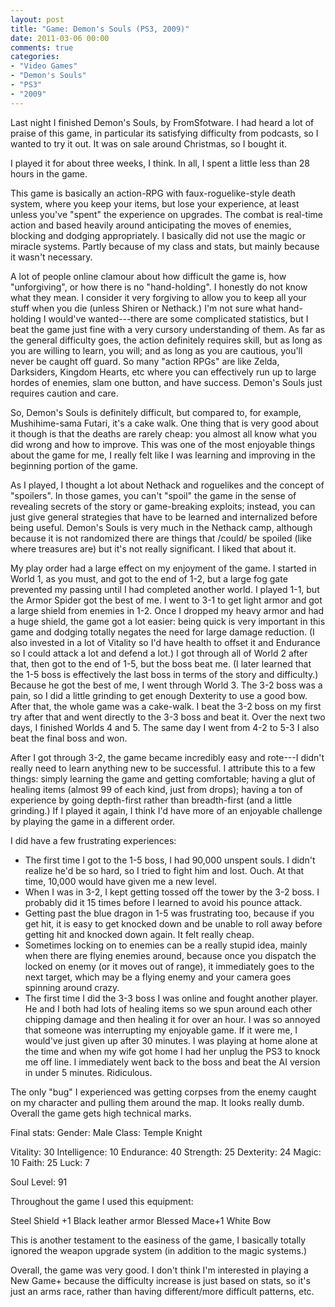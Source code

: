 ```yaml
---
layout: post
title: "Game: Demon's Souls (PS3, 2009)"
date: 2011-03-06 00:00
comments: true
categories:
- "Video Games"
- "Demon's Souls"
- "PS3"
- "2009"
---
```


Last night I finished Demon's Souls, by FromSfotware. I had heard
a lot of praise of this game, in particular its satisfying
difficulty from podcasts, so I wanted to try it out. It was on
sale around Christmas, so I bought it.

I played it for about three weeks, I think. In all, I spent a
little less than 28 hours in the game.

This game is basically an action-RPG with faux-roguelike-style
death system, where you keep your items, but lose your experience,
at least unless you've "spent" the experience on upgrades. The
combat is real-time action and based heavily around anticipating
the moves of enemies, blocking and dodging appropriately. I
basically did not use the magic or miracle systems. Partly because
of my class and stats, but mainly because it wasn't necessary.

A lot of people online clamour about how difficult the game is,
how "unforgiving", or how there is no "hand-holding". I honestly
do not know what they mean. I consider it very forgiving to allow
you to keep all your stuff when you die (unless Shiren or
Nethack.) I'm not sure what hand-holding I would've wanted---there
are some complicated statistics, but I beat the game just fine
with a very cursory understanding of them. As far as the general
difficulty goes, the action definitely requires skill, but as long
as you are willing to learn, you will; and as long as you are
cautious, you'll never be caught off guard. So many "action RPGs"
are like Zelda, Darksiders, Kingdom Hearts, etc where you can
effectively run up to large hordes of enemies, slam one button,
and have success. Demon's Souls just requires caution and care.

So, Demon's Souls is definitely difficult, but compared to, for
example, Mushihime-sama Futari, it's a cake walk. One thing that
is very good about it though is that the deaths are rarely cheap:
you almost all know what you did wrong and how to improve. This
was one of the most enjoyable things about the game for me, I
really felt like I was learning and improving in the beginning
portion of the game.

As I played, I thought a lot about Nethack and roguelikes and the
concept of "spoilers". In those games, you can't "spoil" the game
in the sense of revealing secrets of the story or game-breaking
exploits; instead, you can just give general strategies that have
to be learned and internalized before being useful. Demon's Souls
is very much in the Nethack camp, although because it is not
randomized there are things that /could/ be spoiled (like
where treasures are) but it's not really significant. I liked that
about it.

My play order had a large effect on my enjoyment of the game. I
started in World 1, as you must, and got to the end of 1-2, but a
large fog gate prevented my passing until I had completed another
world. I played 1-1, but the Armor Spider got the best of me. I
went to 3-1 to get light armor and got a large shield from enemies
in 1-2. Once I dropped my heavy armor and had a huge shield, the
game got a lot easier: being quick is very important in this game
and dodging totally negates the need for large damage
reduction. (I also invested in a lot of Vitality so I'd have
health to offset it and Endurance so I could attack a lot and
defend a lot.) I got through all of World 2 after that, then got
to the end of 1-5, but the boss beat me. (I later learned that the
1-5 boss is effectively the last boss in terms of the story and
difficulty.) Because he got the best of me, I went through
World 3. The 3-2 boss was a pain, so I did a little grinding to
get enough Dexterity to use a good bow. After that, the whole game
was a cake-walk. I beat the 3-2 boss on my first try after that
and went directly to the 3-3 boss and beat it. Over the next two
days, I finished Worlds 4 and 5. The same day I went from 4-2 to
5-3 I also beat the final boss and won.

After I got through 3-2, the game became incredibly easy and
rote---I didn't really need to learn anything new to be
successful. I attribute this to a few things: simply learning the
game and getting comfortable; having a glut of healing items
(almost 99 of each kind, just from drops); having a ton of
experience by going depth-first rather than breadth-first (and a
little grinding.) If I played it again, I think I'd have more of
an enjoyable challenge by playing the game in a different
order.

I did have a few frustrating experiences:
- The first time I got to the 1-5 boss, I had 90,000 unspent
souls. I didn't realize he'd be so hard, so I tried to fight him
and lost. Ouch. At that time, 10,000 would have given me a new
level.
- When I was in 3-2, I kept getting tossed off the tower by the
3-2 boss. I probably did it 15 times before I learned to avoid
his pounce attack.
- Getting past the blue dragon in 1-5 was frustrating too, because
if you get hit, it is easy to get knocked down and be unable to
roll away before getting hit and knocked down again. It felt
really cheap.
- Sometimes locking on to enemies can be a really stupid idea,
mainly when there are flying enemies around, because once you
dispatch the locked on enemy (or it moves out of range), it
immediately goes to the next target, which may be a flying enemy
and your camera goes spinning around crazy.
- The first time I did the 3-3 boss I was online and fought
another player. He and I both had lots of healing items so we
spun around each other chipping damage and then healing it for
over an hour. I was so annoyed that someone was interrupting my
enjoyable game. If it were me, I would've just given up after 30
minutes. I was playing at home alone at the time and when my wife
got home I had her unplug the PS3 to knock me off line. I
immediately went back to the boss and beat the AI version in
under 5 minutes. Ridiculous.

The only "bug" I experienced was getting corpses from the enemy
caught on my character and pulling them around the map. It looks
really dumb. Overall the game gets high technical marks.

Final stats:
Gender: Male
Class: Temple Knight

Vitality: 30
Intelligence: 10
Endurance: 40
Strength: 25
Dexterity: 24
Magic: 10
Faith: 25
Luck: 7

Soul Level: 91

Throughout the game I used this equipment:

Steel Shield +1
Black leather armor
Blessed Mace+1
White Bow    

This is another testament to the easiness of the game, I basically
totally ignored the weapon upgrade system (in addition to the
magic systems.)

Overall, the game was very good. I don't think I'm interested in
playing a New Game+ because the difficulty increase is just based
on stats, so it's just an arms race, rather than having
different/more difficult patterns, etc.    
